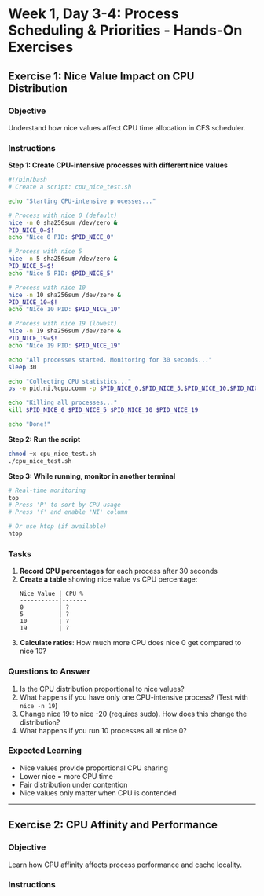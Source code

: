 # Week 1, Day 3-4: Process Scheduling & Priorities - Hands-On Exercises

## Exercise 1: Nice Value Impact on CPU Distribution

### Objective
Understand how nice values affect CPU time allocation in CFS scheduler.

### Instructions

**Step 1: Create CPU-intensive processes with different nice values**

```bash
#!/bin/bash
# Create a script: cpu_nice_test.sh

echo "Starting CPU-intensive processes..."

# Process with nice 0 (default)
nice -n 0 sha256sum /dev/zero &
PID_NICE_0=$!
echo "Nice 0 PID: $PID_NICE_0"

# Process with nice 5
nice -n 5 sha256sum /dev/zero &
PID_NICE_5=$!
echo "Nice 5 PID: $PID_NICE_5"

# Process with nice 10
nice -n 10 sha256sum /dev/zero &
PID_NICE_10=$!
echo "Nice 10 PID: $PID_NICE_10"

# Process with nice 19 (lowest)
nice -n 19 sha256sum /dev/zero &
PID_NICE_19=$!
echo "Nice 19 PID: $PID_NICE_19"

echo "All processes started. Monitoring for 30 seconds..."
sleep 30

echo "Collecting CPU statistics..."
ps -o pid,ni,%cpu,comm -p $PID_NICE_0,$PID_NICE_5,$PID_NICE_10,$PID_NICE_19

echo "Killing all processes..."
kill $PID_NICE_0 $PID_NICE_5 $PID_NICE_10 $PID_NICE_19

echo "Done!"
```

**Step 2: Run the script**

```bash
chmod +x cpu_nice_test.sh
./cpu_nice_test.sh
```

**Step 3: While running, monitor in another terminal**

```bash
# Real-time monitoring
top
# Press 'P' to sort by CPU usage
# Press 'f' and enable 'NI' column

# Or use htop (if available)
htop
```

### Tasks

1. **Record CPU percentages** for each process after 30 seconds
2. **Create a table** showing nice value vs CPU percentage:
   ```
   Nice Value | CPU %
   -----------|-------
   0          | ?
   5          | ?
   10         | ?
   19         | ?
   ```
3. **Calculate ratios**: How much more CPU does nice 0 get compared to nice 10?

### Questions to Answer

1. Is the CPU distribution proportional to nice values?
2. What happens if you have only one CPU-intensive process? (Test with `nice -n 19`)
3. Change nice 19 to nice -20 (requires sudo). How does this change the distribution?
4. What happens if you run 10 processes all at nice 0?

### Expected Learning

- Nice values provide proportional CPU sharing
- Lower nice = more CPU time
- Fair distribution under contention
- Nice values only matter when CPU is contended

---

## Exercise 2: CPU Affinity and Performance

### Objective
Learn how CPU affinity affects process performance and cache locality.

### Instructions